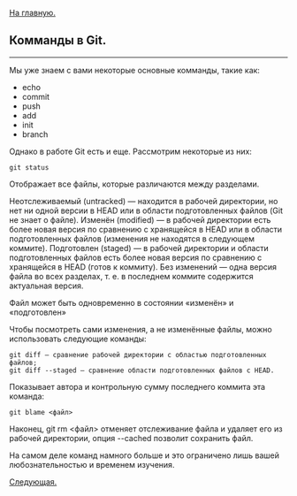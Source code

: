 [На главную.](readme.md)

Комманды в Git.
---
---
Mы уже знаем с вами некоторые основные комманды, такие как:

- echo
- commit
- push
- add 
- init 
- branch

Однако в работе Git eсть и еще. Рассмотрим некоторые из них:

    git status 
  
Отображает все файлы, которые различаются между разделами. 

Неотслеживаемый (untracked) — находится в рабочей директории, но нет ни одной версии в HEAD или в области подготовленных файлов (Git не знает о файле).
Изменён (modified) — в рабочей директории есть более новая версия по сравнению с хранящейся в HEAD или в области подготовленных файлов (изменения не находятся в следующем коммите).
Подготовлен (staged) — в рабочей директории и области подготовленных файлов есть более новая версия по сравнению с хранящейся в HEAD (готов к коммиту).
Без изменений — одна версия файла во всех разделах, т. е. в последнем коммите содержится актуальная версия.

Файл может быть одновременно в состоянии «изменён» и «подготовлен»

Чтобы посмотреть сами изменения, а не изменённые файлы, можно использовать следующие команды:
    
    git diff — сравнение рабочей директории с областью подготовленных файлов;
    git diff --staged — сравнение области подготовленных файлов с HEAD.

 Показывает автора и контрольную сумму последнего коммита эта команда:

    git blame <файл>

Наконец, git rm <файл> отменяет отслеживание файла и удаляет его из рабочей директории, опция --cached позволит сохранить файл.

На самом деле команд намного больше и это ограничено лишь вашей любознательностью и временем изучения.

[Следующая.](commit_inst.md)